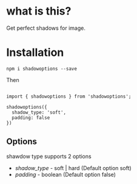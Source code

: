 # what is this?

Get perfect shadows for image.

# Installation

`npm i shadowoptions --save`

Then

````

import { shadowoptions } from 'shadowoptions';

shadowoptions({
  shadow_type: 'soft',
  padding: false
})

````

## Options

shawdow type supports 2 options

* *shadow_type* - soft | hard (Default option soft)
* *padding* - boolean (Default option false)
